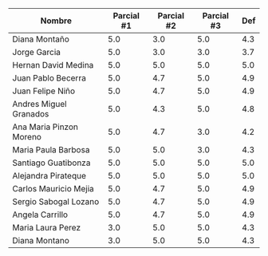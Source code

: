 | Nombre | Parcial #1| Parcial #2| Parcial #3 | Def |
| ------ | --- | --- | --- | -- |
| Diana Montaño | 5.0| 3.0 | 5.0 | 4.3 |
| Jorge Garcia | 5.0 | 3.0 | 3.0 | 3.7 | 
| Hernan David Medina | 5.0| 5.0 | 5.0 | 5.0 |
| Juan Pablo Becerra | 5.0| 4.7 | 5.0 | 4.9 | 
| Juan Felipe Niño | 5.0| 4.7 | 5.0 | 4.9 |
| Andres Miguel Granados | 5.0 | 4.3 | 5.0 | 4.8 |
| Ana Maria Pinzon Moreno | 5.0 | 4.7 | 3.0| 4.2 |
| Maria Paula Barbosa | 5.0| 5.0 | 3.0 | 4.3 |
| Santiago Guatibonza | 5.0| 5.0 | 5.0 | 5.0 |
| Alejandra Pirateque | 5.0| 5.0 | 5.0 | 5.0 |
| Carlos Mauricio Mejia | 5.0| 4.7 | 5.0 | 4.9
| Sergio Sabogal Lozano | 5.0| 4.7 | 5.0 | 4.9 |
| Angela Carrillo | 5.0| 4.7 | 5.0 | 4.9 |
| Maria Laura Perez | 3.0 | 5.0 | 5.0 | 4.3 |
| Diana Montano | 3.0 | 5.0 | 5.0 | 4.3 |


